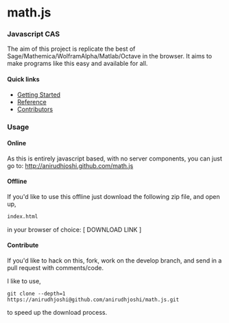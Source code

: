 math.js
=======

### Javascript CAS ###

The aim of this project is replicate the best of Sage/Mathemica/WolframAlpha/Matlab/Octave in the browser. It aims to make programs like this easy and available for all.

#### Quick links ####

  * [Getting Started](http://anirudhjoshi.github.com/math.js/tutorial.html)
  * [Reference](http://github.com/anirudhjoshi/math.js/wiki)
  * [Contributors](http://github.com/anirudhjoshi/math.js/contributors)

### Usage ###

#### Online ####

As this is entirely javascript based, with no server components, you can
just go to: http://anirudhjoshi.github.com/math.js

#### Offline ####

If you'd like to use this offline just download the following zip file,
and open up,

```html
index.html
```
in your browser of choice: [ DOWNLOAD LINK ]

#### Contribute ####

If you'd like to hack on this, fork, work on the develop branch, and send in a pull request with comments/code.

I like to use,

```
git clone --depth=1 https://anirudhjoshi@github.com/anirudhjoshi/math.js.git
```

to speed up the download process.

